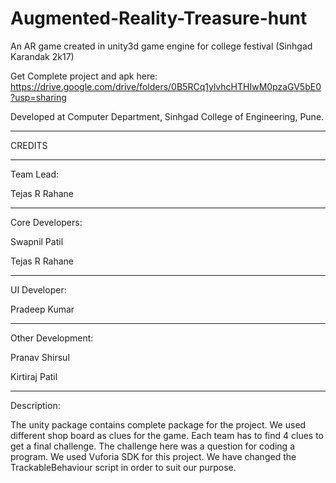 # Augmented-Reality-Treasure-hunt
An AR game created in unity3d game engine for college festival (Sinhgad Karandak 2k17)

Get Complete project and apk here: https://drive.google.com/drive/folders/0B5RCq1ylvhcHTHIwM0pzaGV5bE0?usp=sharing

Developed at Computer Department, Sinhgad College of Engineering, Pune.

****************************************************************************************
CREDITS

***************************************************************************************
Team Lead:

Tejas R Rahane
***************************************************************************************
Core Developers:

Swapnil Patil

Tejas R Rahane
 
***************************************************************************************
UI Developer:

Pradeep Kumar

***************************************************************************************
Other Development:

Pranav Shirsul

Kirtiraj Patil
  
  
****************************************************************************************

Description:

  The unity package contains complete package for the project.
  We used different shop board as clues for the game. Each team has to find 4 clues to get a final challenge.
  The challenge here was a question for coding a program. We used Vuforia SDK for this project.
  We have changed the TrackableBehaviour script in order to suit our purpose.
